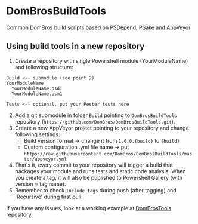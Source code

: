 # DomBrosBuildTools
Common DomBros build scripts based on PSDepend, PSake and AppVeyor

## Using build tools in a new repository

1. Create a repository with single Powershell module (YourModuleName) and following structure:
```
Build <-- submodule (see point 2)
YourModuleName
  YourModuleName.psd1
  YourModuleName.psm1
  ...
Tests <-- optional, put your Pester tests here
```
2. Add a git submodule in folder `Build` pointing to `DomBrosBuildTools` repository (`https://github.com/DomBros/DomBrosBuildTools.git`).
3. Create a new AppVeyor project pointing to your repository and change following settings:
    * Build version format -> change it from `1.0.0.{build}` to `{build}`
    * Custom configuration .yml file name -> put `https://raw.githubusercontent.com/DomBros/DomBrosBuildTools/master/appveyor.yml`
4. That's it, every commit to your repository will trigger a build that packages your module and runs tests and static code analysis. When you create a tag, it will also be published to Powershell Gallery (with version = tag name). 
5. Remember to check `Include tags` during push (after tagging) and 'Recursive' during first pull.

If you have any issues, look at a working example at [DomBrosTools repository](https://github.com/DomBros/DomBrosTools).
